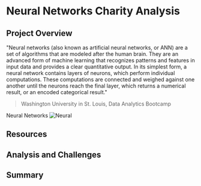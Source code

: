 # Neural Networks Charity Analysis

## Project Overview

"Neural networks (also known as artificial neural networks, or ANN) are a set of algorithms that are modeled after the human brain. They are an advanced form of machine learning that recognizes patterns and features in input data and provides a clear quantitative output. In its simplest form, a neural network contains layers of neurons, which perform individual computations. These computations are connected and weighed against one another until the neurons reach the final layer, which returns a numerical result, or an encoded categorical result."
> Washington University in St. Louis, Data Analytics Bootcamp

Neural Networks
![Neural]()

## Resources

## Analysis and Challenges

## Summary
